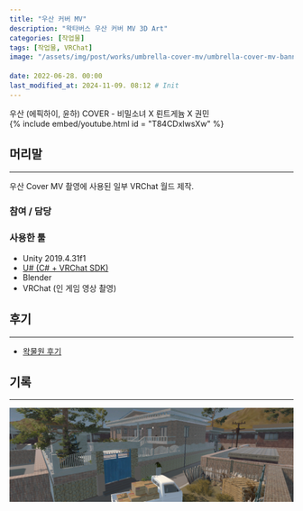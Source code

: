 ```yaml
---
title: "우산 커버 MV"
description: "왁타버스 우산 커버 MV 3D Art"
categories: [작업물]
tags: [작업물, VRChat]
image: "/assets/img/post/works/umbrella-cover-mv/umbrella-cover-mv-banner.png"

date: 2022-06-28. 00:00
last_modified_at: 2024-11-09. 08:12 # Init
---
```


우산 (에픽하이, 윤하) COVER - 비밀소녀 X 뢴트게늄 X 권민  
{% include embed/youtube.html id = "T84CDxlwsXw" %}

## 머리말

---

우산 Cover MV 촬영에 사용된 일부 VRChat 월드 제작.  

### 참여 / 담당

### 사용한 툴

- Unity 2019.4.31f1
- [U# (C# + VRChat SDK)](https://udonsharp.docs.vrchat.com/)
- Blender
- VRChat (인 게임 영상 촬영)

## 후기

---

- [왁물원 후기](https://cafe.naver.com/steamindiegame/6697504)

## 기록

---

![umbrella-cover-mv-banner](/assets/img/post/works/umbrella-cover-mv/umbrella-cover-mv-banner.png)
